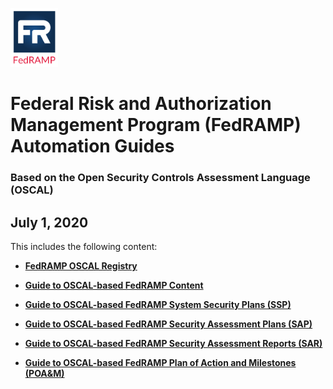 <img src='../assets/FedRAMP_LOGO.png' alt="FedRAMP" width="76" height="94"><br />
# Federal Risk and Authorization Management Program (FedRAMP) Automation Guides
### Based on the Open Security Controls Assessment Language (OSCAL)

## July 1, 2020

This includes the following content:

- **[FedRAMP OSCAL Registry](./FedRAMP_OSCAL_Registry.xlsx?raw=true)**

- **[Guide to OSCAL-based FedRAMP Content](./Guide_to_OSCAL-based_FedRAMP_Content.pdf)**

- **[Guide to OSCAL-based FedRAMP System Security Plans (SSP)](./Guide_to_OSCAL-based_FedRAMP_System_Security_Plans_(SSP).pdf)**

- **[Guide to OSCAL-based FedRAMP Security Assessment Plans (SAP)](./Guide_to_OSCAL-based_FedRAMP_Security_Assessment_Plans_(SAP).pdf)**

- **[Guide to OSCAL-based FedRAMP Security Assessment Reports (SAR)](./Guide_to_OSCAL-based_FedRAMP_Security_Assessment_Reports_(SAR).pdf)**

- **[Guide to OSCAL-based FedRAMP Plan of Action and Milestones (POA&M)](./Guide_to_OSCAL-based_FedRAMP_Plan_of_Action_and_Milestones_(POAM).pdf)**

